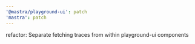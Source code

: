```yaml
---
'@mastra/playground-ui': patch
'mastra': patch
---
```


refactor: Separate fetching traces from within playground-ui components
